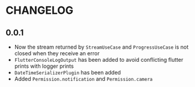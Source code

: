 # CHANGELOG



## 0.0.1

- Now the stream returned by `StreamUseCase` and `ProgressUseCase` is not closed when they receive an error
- `FlutterConsoleLogOutput` has been added to avoid conflicting flutter prints with logger prints
- `DateTimeSerializerPlugin` has been added
- Added `Permission.notification` and `Permission.camera`
